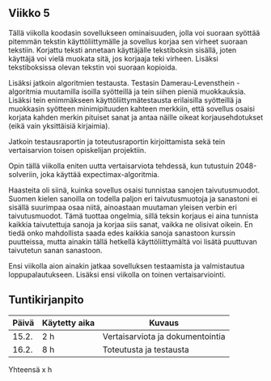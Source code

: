## Viikko 5

Tällä viikolla koodasin sovellukseen ominaisuuden, jolla voi suoraan syöttää pitemmän tekstin käyttöliittymälle ja sovellus korjaa sen virheet suoraan tekstiin. Korjattu teksti annetaan käyttäjälle tekstiboksin sisällä, joten käyttäjä voi vielä muokata sitä, jos korjaaja teki virheen. Lisäksi tekstiboksissa olevan tekstin voi suoraan kopioida. 

Lisäksi jatkoin algoritmien testausta. Testasin Damerau-Levensthein  -algoritmia muutamilla isoilla syötteillä ja tein siihen pieniä muokkauksia. Lisäksi tein enimmäkseen käyttöliittymätestausta erilaisilla syötteillä ja muokkasin syötteen minimipituuden kahteen merkkiin, että sovellus osaisi korjata kahden merkin pituiset sanat ja antaa näille oikeat korjausehdotukset (eikä vain yksittäisiä kirjaimia).

Jatkoin testausraportin ja toteutusraportin kirjoittamista sekä tein vertaisarvion toisen opiskelijan projektiin.

Opin tällä viikolla eniten uutta vertaisarviota tehdessä, kun tutustuin 2048-solveriin, joka käyttää expectimax-algoritmia. 

Haasteita oli siinä, kuinka sovellus osaisi tunnistaa sanojen taivutusmuodot. Suomen kielen sanoilla on todella paljon eri taivutusmuotoja ja sanastoni ei sisällä suurimpaa osaa niitä, ainoastaan muutaman yleisen verbin eri taivutusmuodot. Tämä tuottaa ongelmia, sillä teksin korjaus ei aina tunnista kaikkia taivutettuja sanoja ja korjaa siis sanat, vaikka ne olisivat oikein. En tiedä onko mahdollista saada edes kaikkia sanoja sanastoon kurssin puutteissa, mutta ainakin tällä hetkellä käyttöliittymältä voi lisätä puuttuvan taivutetun sanan sanastoon. 

Ensi viikolla aion ainakin jatkaa sovelluksen testaamista ja valmistautua loppupalautukseen. Lisäksi ensi viikolla on toinen vertaisarviointi.


## Tuntikirjanpito

| Päivä | Käytetty aika | Kuvaus |
| ----- | ------------- | ------ |
| 15.2. | 2 h            | Vertaisarviota ja dokumentointia |
| 16.2.  | 8 h 			| Toteutusta ja testausta  |
 Yhteensä  x h    
